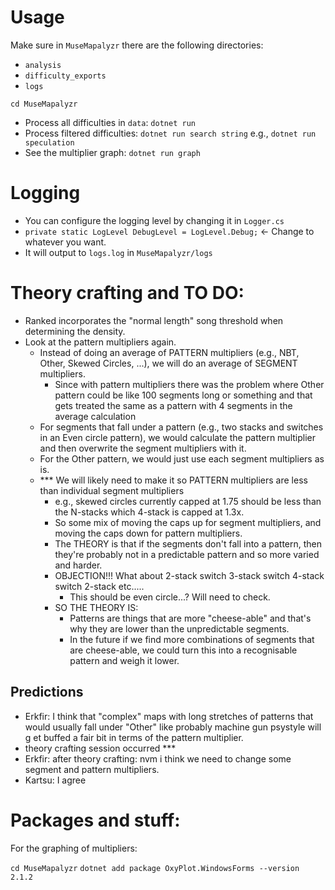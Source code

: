 
# Usage

Make sure in `MuseMapalyzr` there are the following directories:
- `analysis`
- `difficulty_exports`
- `logs`

`cd MuseMapalyzr`

- Process all difficulties in `data`: `dotnet run`
- Process filtered difficulties: `dotnet run search string` e.g., `dotnet run speculation`
- See the multiplier graph: `dotnet run graph`

# Logging
- You can configure the logging level by changing it in `Logger.cs`
- `private static LogLevel DebugLevel = LogLevel.Debug;` <- Change to whatever you want.
- It will output to `logs.log` in `MuseMapalyzr/logs`


# Theory crafting and TO DO:
- Ranked incorporates the "normal length" song threshold when determining the density.
- Look at the pattern multipliers again.
    - Instead of doing an average of PATTERN multipliers (e.g., NBT, Other, Skewed Circles, ...), we will do an average of SEGMENT multipliers.
      - Since with pattern multipliers there was the problem where Other pattern could be like 100 segments long or something and that gets treated the same as a pattern with 4 segments in the average calculation
    - For segments that fall under a pattern (e.g., two stacks and switches in an Even circle pattern), we would calculate the pattern multiplier and then overwrite the segment multipliers with it.
    - For the Other pattern, we would just use each segment multipliers as is.
    - *** We will likely need to make it so PATTERN multipliers are less than individual segment multipliers
      - e.g., skewed circles currently capped at 1.75 should be less than the N-stacks which 4-stack is capped at 1.3x.
      - So some mix of moving the caps up for segment multipliers, and moving the caps down for pattern multipliers.
      - The THEORY is that if the segments don't fall into a pattern, then they're probably not in a predictable pattern and so more varied and harder.
      - OBJECTION!!! What about 2-stack switch 3-stack switch 4-stack switch 2-stack etc.....
        - This should be even circle...? Will need to check.
      - SO THE THEORY IS:
        - Patterns are things that are more "cheese-able" and that's why they are lower than the unpredictable segments.
        - In the future if we find more combinations of segments that are cheese-able, we could turn this into a recognisable pattern and weigh it lower.

## Predictions
- Erkfir: I think that "complex" maps with long stretches of patterns that would usually fall under "Other" like probably machine gun psystyle will g et buffed a fair bit in terms of the pattern multiplier.
- theory crafting session occurred ***
- Erkfir: after theory crafting: nvm i think we need to change some segment and pattern multipliers. 
- Kartsu: I agree



# Packages and stuff:

For the graphing of multipliers:

`cd MuseMapalyzr`
`dotnet add package OxyPlot.WindowsForms --version 2.1.2`

